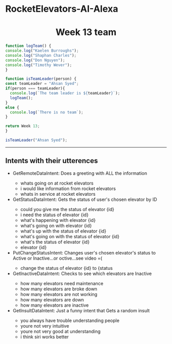 # RocketElevators-AI-Alexa

<p>
  <h1 align="center">Week 13 team</h1>
  
  ```javascript
function logTeam() {
  console.log("Kaelen Burroughs");
  console.log("Shaphan Charles");
  console.log("Don Nguyen");
  console.log("Timothy Wever");
}

function isTeamLeader(person) {
  const teamLeader = "Ahsan Syed";
  if(person === teamLeader){
    console.log(`The team leader is ${teamLeader}`);
    logTeam();
  }
  else {
    console.log(`There is no team`);
  }
  
  return Week 13;
}

isTeamLeader("Ahsan Syed");
```

---

<h2>Intents with their utterences</h2>
<ul>
  <li>GetRemoteDataIntent: Does a greeting with ALL the information</li>
    <ul>
     <li>whats going on at rocket elevators</li>
     <li>i would like information from rocket elevators</li>
     <li>whats in service at rocket elevators</li>
    </ul>
  <li>GetStatusDataIntent: Gets the status of user's chosen elevator by ID</li>
    <ul>
      <li>could you give me the status of elevator {id}</li>
      <li>i need the status of elevator {id}</li>
      <li>what's happening with elevator {id}</li>
      <li>what's going on with elevator {id}</li>
      <li>what's up with the status of elevator {id}</li>
      <li>what's going on with the status of elevator {id}</li>
      <li>what's the status of elevator {id}</li>
      <li>elevator {id}</li>
    </ul>
  <li>PutChangeStatusIntent: Changes user's chosen elevator's status to Active or Inactive...or octive...see video =( </li>
    <ul>
      <li>change the status of elevator {id} to {status</li>
    </ul>
  <li>GetInactiveDataIntent: Checks to see which elevators are Inactive</li>
    <ul>
      <li>how many elevators need maintenance</li>
      <li>how many elevators are broke down</li>
      <li>how many elevators are not working</li>
      <li>how many elevators are down</li>
      <li>how many elevators are inactive</li>
    </ul>
  <li>GetInsultDataIntent: Just a funny intent that Gets a random insult</li>
    <ul>
      <li>you always have trouble understanding people</li>
      <li>youre not very intuitive</li>
      <li>youre not very good at understanding</li>
      <li>i think siri works better</li>
    </ul>
</ul>

